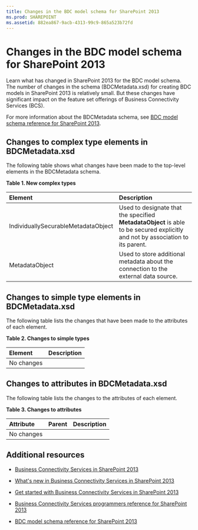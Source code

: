 ```yaml
---
title: Changes in the BDC model schema for SharePoint 2013
ms.prod: SHAREPOINT
ms.assetid: 882ea867-9acb-4313-99c9-865a523b72fd
---
```



# Changes in the BDC model schema for SharePoint 2013
Learn what has changed in SharePoint 2013 for the BDC model schema.
The number of changes in the schema (BDCMetadata.xsd) for creating BDC models in SharePoint 2013 is relatively small. But these changes have significant impact on the feature set offerings of Business Connectivity Services (BCS).
  
    
    

For more information about the BDCMetadata schema, see  [BDC model schema reference for SharePoint 2013](bdc-model-schema-reference-for-sharepoint-2013.md).
## Changes to complex type elements in BDCMetadata.xsd
<a name="bkmk_ChangesToElements"> </a>

The following table shows what changes have been made to the top-level elements in the BDCMetadata schema.
  
    
    

**Table 1. New complex types**


|**Element**|**Description**|
|:-----|:-----|
|IndividuallySecurableMetadataObject|Used to designate that the specified **MetadataObject** is able to be secured explicitly and not by association to its parent.|
|MetadataObject|Used to store additional metadata about the connection to the external data source.|
   

## Changes to simple type elements in BDCMetadata.xsd
<a name="bkmk_ChangesToSimpleTypes"> </a>

The following table lists the changes that have been made to the attributes of each element.
  
    
    

**Table 2. Changes to simple types**


|**Element**|**Description**|
|:-----|:-----|
|No changes||
   

## Changes to attributes in BDCMetadata.xsd
<a name="bkmk_ChangesToAttributes"> </a>

The following table lists the changes to the attributes of each element.
  
    
    

**Table 3. Changes to attributes**


|**Attribute**|**Parent**|**Description**|
|:-----|:-----|:-----|
|No changes <br/> |||
   

## Additional resources
<a name="bkmk_AdditionalResources"> </a>


-  [Business Connectivity Services in SharePoint 2013](business-connectivity-services-in-sharepoint-2013.md)
    
  
-  [What's new in Business Connectivity Services in SharePoint 2013](what-s-new-in-business-connectivity-services-in-sharepoint-2013.md)
    
  
-  [Get started with Business Connectivity Services in SharePoint 2013](get-started-with-business-connectivity-services-in-sharepoint-2013.md)
    
  
-  [Business Connectivity Services programmers reference for SharePoint 2013](business-connectivity-services-programmers-reference-for-sharepoint-2013.md)
    
  
-  [BDC model schema reference for SharePoint 2013](bdc-model-schema-reference-for-sharepoint-2013.md)
    
  

